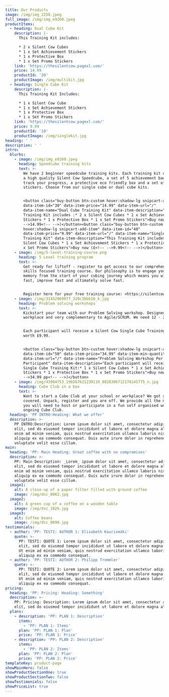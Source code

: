 ```yaml
---
title: Our Products
image: /img/img_2258.jpeg
full_image: /img/img_e9260.jpeg
productItems:
  - heading: Dual Cube Kit
    description: |-
      This Training Kit includes:

      * 2 x Silent Cow Cubes
      * 1 x Set Achievement Stickers
      * 1 x Protective Box
      * 1 x Set Promo Stickers
    link: 'https://thesilentcow.pagexl.com/'
    price: 14.99
    productId: '20'
    productImage: /img/multikit.jpg
  - heading: Single Cube Kit
    description: |-
      This Training Kit Includes:

      * 1 x Silent Cow Cube
      * 1 x Set Achievement Stickers
      * 1 x Protective Box
      * 1 x Set Promo Stickers
    link: 'https://thesilentcow.pagexl.com/'
    price: 9.99
    productId: '10'
    productImage: /img/singlekit.jpg
heading: ' '
description: ' '
intro:
  blurbs:
    - image: /img/img_e9260.jpeg
      heading: Speedcube training kits
      text: >-
        We have 2 beginner speedcube training kits. Each training kit comes with
        a high quality Silent Cow Speedcube, a set of 5 achievement badges to
        track your progress, a protective eco friendly box and a set of cool
        stickers. Choose from our single cube or dual cube kits.


        <button class="buy-button btn-custom hover:shadow-lg snipcart-add-item"
        data-item-id="30" data-item-price="14.99" data-item-url="/"
        data-item-name="Dual Cube Training Kit" data-item-description="This
        Training Kit includes :* 2 x Silent Cow Cubes * 1 x Set Achievement
        Stickers * 1 x Protective Box * 1 x Set Promo Stickers">Buy now (£<!--
        -->14.99<!-- -->)</button><button class="buy-button btn-custom
        hover:shadow-lg snipcart-add-item" data-item-id="40"
        data-item-price="9.99" data-item-url="/" data-item-name="Single Cube
        Training Kit" data-item-description="This Training Kit includes :* 1 x
        Silent Cow Cubes * 1 x Set Achievement Stickers * 1 x Protective Box * 1
        x Set Promo Stickers">Buy now (£<!-- -->9.99<!-- -->)</button>
    - image: /img/5-level-training-course.png
      heading: 5 Level training program
      text: >-
        Get ready for liftoff - register to get access to our comprehensive,
        skills focused training course. Our philosophy is to engage your muscle
        memory from the start of your cubing journey which means you will learn
        fast, improve fast and ultimately solve fast. 


        Register here for your free training course: <https://silentcow.eu>
    - image: /img/31452969077_320c3bbb16_k.jpg
      heading: Problem solving workshops
      text: >-
        Kickstart your team with our Problem Solving workshop. Designed for the
        workplace and very complementary to Agile/SCRUM. We need 12 - 20 people


        Each participant will receive a Silent Cow Single Cube Training kit
        worth £9.99.


        <button class="buy-button btn-custom hover:shadow-lg snipcart-add-item"
        data-item-id="50" data-item-price="34.99" data-item-min-quantity="12"
        data-item-url="/" data-item-name="Problem Solving Workshop Per
        Participant" data-item-description="Each participant will receive a
        Single Cube Training Kit:* 1 x Silent Cow Cubes * 1 x Set Achievement
        Stickers * 1 x Protective Box * 1 x Set Promo Stickers">Buy now (£<!--
        -->34.99 pp<!-- -->)</button>
    - image: /img/43984753_196567621239119_8028306712178145775_n.jpg
      heading: Cube Club in a box
      text: >-
        Want to start a Cube Club at your school or workplace? We got you
        covered. Unpack, register and you are off. We provide all the materials
        you will need to host or participate in a fun self organised workshop or
        ongoing Cube Club. 
  heading: 'PP INTRO:Heading: What we offer'
  description: >-
    PP INTRO:Description: Lorem ipsum dolor sit amet, consectetur adipiscing
    elit, sed do eiusmod tempor incididunt ut labore et dolore magna aliqua. Ut
    enim ad minim veniam, quis nostrud exercitation ullamco laboris nisi ut
    aliquip ex ea commodo consequat. Duis aute irure dolor in reprehenderit in
    voluptate velit esse cillum.
main:
  heading: 'PP: Main Heading: Great coffee with no compromises'
  description: >-
    PP: Main Description: _Lorem_ ipsum dolor sit amet, consectetur adipiscing
    elit, sed do eiusmod tempor incididunt ut labore et dolore magna aliqua. Ut
    enim ad minim veniam, quis nostrud exercitation ullamco laboris nisi ut
    aliquip ex ea commodo consequat. Duis aute irure dolor in reprehenderit in
    voluptate velit esse cillum.
  image1:
    alt: A close-up of a paper filter filled with ground coffee
    image: /img/dsc_0062.jpg
  image2:
    alt: A green cup of a coffee on a wooden table
    image: /img/dsc_1026.jpg
  image3:
    alt: Coffee beans
    image: /img/dsc_0090.jpg
testimonials:
  - author: 'PP: TESTI: AUTHOR 1: Elisabeth Kaurismäki'
    quote: >-
      PP: TESTI: QUOTE 1: Lorem ipsum dolor sit amet, consectetur adipiscing
      elit, sed do eiusmod tempor incididunt ut labore et dolore magna aliqua.
      Ut enim ad minim veniam, quis nostrud exercitation ullamco laboris nisi ut
      aliquip ex ea commodo consequat.
  - author: 'PP: TESTI: AUTHOR 2: Philipp Trommler'
    quote: >-
      PP: TESTI: QUOTE 2: Lorem ipsum dolor sit amet, consectetur adipiscing
      elit, sed do eiusmod tempor incididunt ut labore et dolore magna aliqua.
      Ut enim ad minim veniam, quis nostrud exercitation ullamco laboris nisi ut
      aliquip ex ea commodo consequat.
pricing:
  heading: 'PP: Pricing: Heading: Something'
  description: >-
    PP: Pricing: Description: Lorem ipsum dolor sit amet, consectetur adipiscing
    elit, sed do eiusmod tempor incididunt ut labore et dolore magna aliqua.
  plans:
    - description: 'PP: PLAN 1: Description'
      items:
        - 'PP: PLAN 1: Items'
      plan: 'PP: PLAN 1: Plan'
      price: 'PP: PLAN 1: Price'
    - description: 'PP: PLAN 2: Description'
      items:
        - 'PP: PLAN 2: Items'
      plan: 'PP: PLAN 2: Plan'
      price: 'PP: PLAN 2: Price'
templateKey: product-page
showMainHero: false
showProductSectionOne: true
showProductSectionTwo: false
showTestimonials: false
showPriceList: true
---
```


